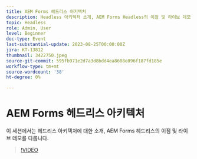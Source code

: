```yaml
---
title: AEM Forms 헤드리스 아키텍처
description: Headless 아키텍처 소개, AEM Forms Headless의 이점 및 라이브 데모
topic: Headless
role: Admin, User
level: Beginner
doc-type: Event
last-substantial-update: 2023-08-25T00:00:00Z
jira: KT-13812
thumbnail: 3422750.jpeg
source-git-commit: 595fb971e2d7a3d8bdd4ea8608e896f187fd185e
workflow-type: tm+mt
source-wordcount: '38'
ht-degree: 0%

---
```



# AEM Forms 헤드리스 아키텍처

이 세션에서는 헤드리스 아키텍처에 대한 소개, AEM Forms 헤드리스의 이점 및 라이브 데모를 다룹니다.

>[!VIDEO](https://video.tv.adobe.com/v/3422750/?learn=on)
